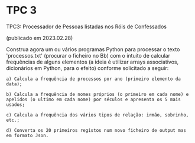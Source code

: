 # TPC 3

TPC3: Processador de Pessoas listadas nos Róis de Confessados

(publicado em 2023.02.28)

Construa agora um ou vários programas Python para processar o texto 'processos.txt' (procurar o ficheiro no Bb) com o intuito de calcular frequências de alguns elementos (a ideia é utilizar arrays associativos, dicionários em Python, para o efeito) conforme solicitado a seguir:

    a) Calcula a frequência de processos por ano (primeiro elemento da data);

    b) Calcula a frequência de nomes próprios (o primeiro em cada nome) e apelidos (o ultimo em cada nome) por séculos e apresenta os 5 mais usados;

    c) Calcula a frequência dos vários tipos de relação: irmão, sobrinho, etc.;

    d) Converta os 20 primeiros registos num novo ficheiro de output mas em formato Json.

